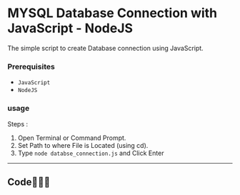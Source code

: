 # MYSQL Database Connection with JavaScript - NodeJS 
The simple script to create Database connection using JavaScript.

### Prerequisites
- `JavaScript`
- `NodeJS`

### usage
Steps :
1. Open Terminal or Command Prompt.
2. Set Path to where File is Located (using cd).
3. Type `node databse_connection.js` and Click Enter
---

## Code🧑🏻‍💻
